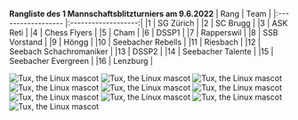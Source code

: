 **Rangliste des 1 Mannschaftsblitzturniers am 9.6.2022** 
| Rang | Team | 
|:------------------ |:-------------------:|
|1  | SG Zürich |
|2  | SC Brugg |
|3  | ASK Reti |
|4  | Chess Flyers |
|5  | Cham |
|6  | DSSP1 |
|7  | Rapperswil |
|8  | SSB Vorstand |
|9  | Höngg |
|10 | Seebacher Rebells |
|11 | Riesbach |
|12 | Seebach Schachromaniker |
|13 | DSSP2 |
|14 | Seebacher Talente |
|15 | Seebacher Evergreen |
|16 | Lenzburg |
 

![Tux, the Linux mascot](/mannschaftshblitz/1.jpg)
![Tux, the Linux mascot](/mannschaftshblitz/2.jpg)
![Tux, the Linux mascot](/mannschaftshblitz/3.jpg)
![Tux, the Linux mascot](/mannschaftshblitz/4.jpg)
![Tux, the Linux mascot](/mannschaftshblitz/5.jpg)
![Tux, the Linux mascot](/mannschaftshblitz/6.jpg)
![Tux, the Linux mascot](/mannschaftshblitz/7.jpg)
![Tux, the Linux mascot](/mannschaftshblitz/8.jpg)
![Tux, the Linux mascot](/mannschaftshblitz/9.jpg)
![Tux, the Linux mascot](/mannschaftshblitz/0.jpg)
